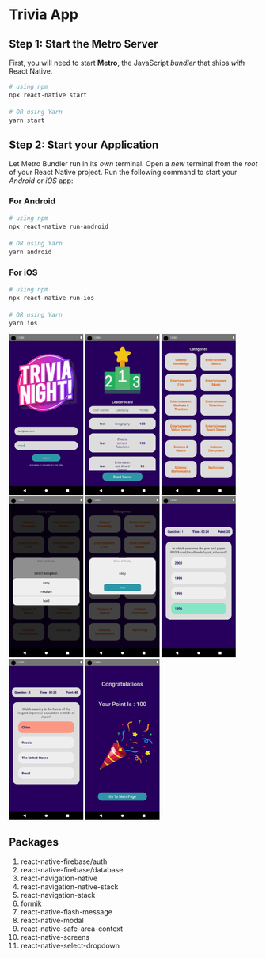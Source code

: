 

# Trivia App

## Step 1: Start the Metro Server

First, you will need to start **Metro**, the JavaScript _bundler_ that ships _with_ React Native.

```bash
# using npm
npx react-native start

# OR using Yarn
yarn start
```

## Step 2: Start your Application

Let Metro Bundler run in its _own_ terminal. Open a _new_ terminal from the _root_ of your React Native project. Run the following command to start your _Android_ or _iOS_ app:

### For Android

```bash
# using npm
npx react-native run-android

# OR using Yarn
yarn android
```

### For iOS

```bash
# using npm
npx react-native run-ios

# OR using Yarn
yarn ios
```
<img src="../Assets/Screenshot_1703761891.png" alt="drawing" width="150"/>
<img src="../Assets/Screenshot_1703762121.png" alt="drawing" width="150"/>
<img src="../Assets/Screenshot_1703761902.png" alt="drawing" width="150"/>
<img src="../Assets/Screenshot_1703761909.png" alt="drawing" width="150"/>
<img src="../Assets/Screenshot_1703761911.png" alt="drawing" width="150"/>
<img src="../Assets/Screenshot_1703761918.png" alt="drawing" width="150"/>
<img src="../Assets/Screenshot_1703762037.png" alt="drawing" width="150"/>
<img src="../Assets/Screenshot_1703762050.png" alt="drawing" width="150"/>

## Packages

1. react-native-firebase/auth
2. react-native-firebase/database
3. react-navigation-native
4. react-navigation-native-stack
5. react-navigation-stack
6. formik
6. react-native-flash-message
7. react-native-modal
8. react-native-safe-area-context
9. react-native-screens
10. react-native-select-dropdown